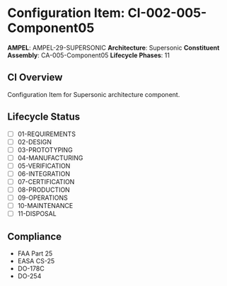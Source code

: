 # Configuration Item: CI-002-005-Component05

**AMPEL**: AMPEL-29-SUPERSONIC
**Architecture**: Supersonic
**Constituent Assembly**: CA-005-Component05
**Lifecycle Phases**: 11

## CI Overview
Configuration Item for Supersonic architecture component.

## Lifecycle Status
- [ ] 01-REQUIREMENTS
- [ ] 02-DESIGN
- [ ] 03-PROTOTYPING
- [ ] 04-MANUFACTURING
- [ ] 05-VERIFICATION
- [ ] 06-INTEGRATION
- [ ] 07-CERTIFICATION
- [ ] 08-PRODUCTION
- [ ] 09-OPERATIONS
- [ ] 10-MAINTENANCE
- [ ] 11-DISPOSAL

## Compliance
- FAA Part 25
- EASA CS-25
- DO-178C
- DO-254
